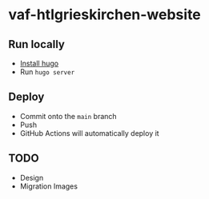 # vaf-htlgrieskirchen-website

## Run locally

- [Install hugo](https://gohugo.io/installation/)
- Run `hugo server`

## Deploy

- Commit onto the `main` branch
- Push
- GitHub Actions will automatically deploy it

## TODO

- Design
- Migration Images
